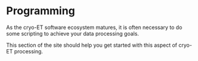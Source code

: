 # Programming

As the cryo-ET software ecosystem matures, 
it is often necessary to do some scripting to achieve your data processing goals.

This section of the site should help you get started with this aspect of cryo-ET processing.
